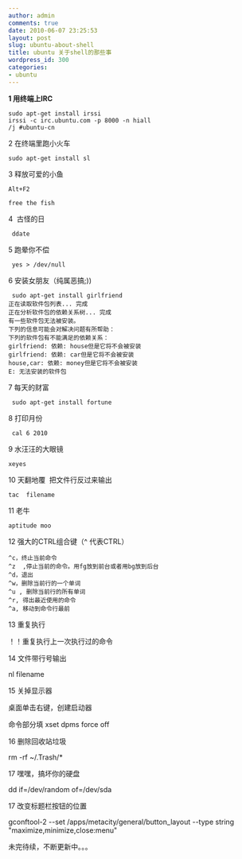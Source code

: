```yaml
---
author: admin
comments: true
date: 2010-06-07 23:25:53
layout: post
slug: ubuntu-about-shell
title: ubuntu 关于shell的那些事
wordpress_id: 300
categories:
- ubuntu
---
```


**1 用终端上IRC**

    sudo apt-get install irssi 
    irssi -c irc.ubuntu.com -p 8000 -n hiall 
    /j #ubuntu-cn

2 在终端里跑小火车

    sudo apt-get install sl

3 释放可爱的小鱼

    Alt+F2

    free the fish

4  古怪的日

     ddate

5 跑晕你不偿

     yes > /dev/null 

6 安装女朋友（纯属恶搞;))

     sudo apt-get install girlfriend
    正在读取软件包列表... 完成   
    正在分析软件包的依赖关系树... 完成  
    有一些软件包无法被安装。  
    下列的信息可能会对解决问题有所帮助：  
    下列的软件包有不能满足的依赖关系：  
    girlfriend: 依赖: house但是它将不会被安装  
    girlfriend: 依赖: car但是它将不会被安装  
    house,car: 依赖: money但是它将不会被安装   
    E: 无法安装的软件包

7 每天的财富

     sudo apt-get install fortune

8 打印月份

     cal 6 2010

9 水汪汪的大眼镜

    xeyes

10 天翻地覆  把文件行反过来输出

    tac  filename

11 老牛

    aptitude moo

12 强大的CTRL组合键（^ 代表CTRL）

    ^c，终止当前命令 
    ^z  ,停止当前的命令。用fg放到前台或者用bg放到后台
    ^d，退出
    ^w，删除当前行的一个单词
    ^u , 删除当前行的所有单词
    ^r, 得出最近使用的命令
    ^a, 移动到命令行最前

13 重复执行

 ！！重复执行上一次执行过的命令 

14 文件带行号输出

 nl filename

15 关掉显示器

 桌面单击右键，创建启动器

命令部分填 xset dpms force off

16 删除回收站垃圾

 rm -rf ~/.Trash/*

17 嘿嘿，搞坏你的硬盘

 dd if=/dev/random of=/dev/sda

17 改变标题栏按钮的位置

 gconftool-2 --set /apps/metacity/general/button_layout --type string "maximize,minimize,close:menu"

未完待续，不断更新中。。。

